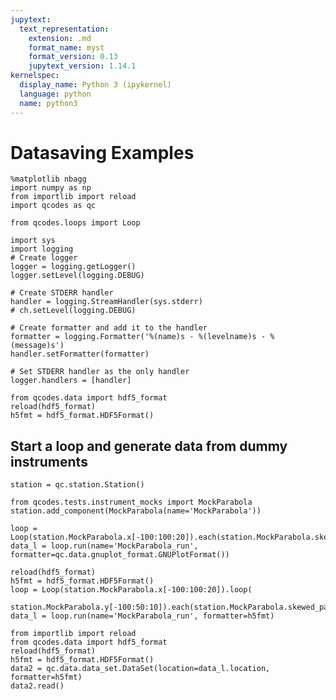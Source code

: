 ```yaml
---
jupytext:
  text_representation:
    extension: .md
    format_name: myst
    format_version: 0.13
    jupytext_version: 1.14.1
kernelspec:
  display_name: Python 3 (ipykernel)
  language: python
  name: python3
---
```


# Datasaving Examples

```{code-cell} ipython3
%matplotlib nbagg
import numpy as np
from importlib import reload
import qcodes as qc

from qcodes.loops import Loop
```

```{code-cell} ipython3
import sys
import logging
# Create logger
logger = logging.getLogger()
logger.setLevel(logging.DEBUG)

# Create STDERR handler
handler = logging.StreamHandler(sys.stderr)
# ch.setLevel(logging.DEBUG)

# Create formatter and add it to the handler
formatter = logging.Formatter('%(name)s - %(levelname)s - %(message)s')
handler.setFormatter(formatter)

# Set STDERR handler as the only handler 
logger.handlers = [handler]
```

```{code-cell} ipython3
from qcodes.data import hdf5_format
reload(hdf5_format)
h5fmt = hdf5_format.HDF5Format()
```

## Start a loop and generate data from dummy instruments 

```{code-cell} ipython3
station = qc.station.Station()
```

```{code-cell} ipython3
from qcodes.tests.instrument_mocks import MockParabola
station.add_component(MockParabola(name='MockParabola'))
```

```{code-cell} ipython3
loop = Loop(station.MockParabola.x[-100:100:20]).each(station.MockParabola.skewed_parabola)
data_l = loop.run(name='MockParabola_run', formatter=qc.data.gnuplot_format.GNUPlotFormat())

```

```{code-cell} ipython3
reload(hdf5_format)
h5fmt = hdf5_format.HDF5Format()
loop = Loop(station.MockParabola.x[-100:100:20]).loop(
    station.MockParabola.y[-100:50:10]).each(station.MockParabola.skewed_parabola)
data_l = loop.run(name='MockParabola_run', formatter=h5fmt)
```

```{code-cell} ipython3
from importlib import reload
from qcodes.data import hdf5_format
reload(hdf5_format)
h5fmt = hdf5_format.HDF5Format()
data2 = qc.data.data_set.DataSet(location=data_l.location, formatter=h5fmt)
data2.read()
```
